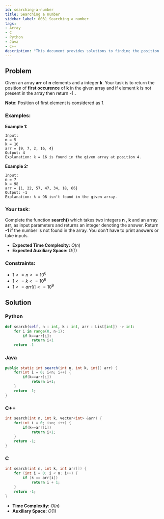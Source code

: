 ```yaml
---
id: searching-a-number
title: Searching a number
sidebar_label: 0031 Searching a number
tags:
- Array
- C
- Python
- Java
- C++
description: "This document provides solutions to finding the position of an element in the array."
---
```


## Problem

Given an array **arr** of **n** elements and a integer **k**. Your task is to return the position of **first occurence** of **k** in the given array and if element k is not present in the array then return **-1** .

**Note:** Position of first element is considered as 1.

### Examples:
**Example 1:**
```
Input:
n = 5
k = 16
arr = {9, 7, 2, 16, 4}
Output: 4
Explanation: k = 16 is found in the given array at position 4.
```

**Example 2:**
```
Input:
n = 7
k = 98
arr = {1, 22, 57, 47, 34, 18, 66}
Output: -1
Explanation: k = 98 isn't found in the given array.
```

### Your task:

Complete the function **search()** which takes two integers **n** , **k** and an array **arr**, as input parameters and returns an integer denoting the answer. Return **-1** if the number is not found in the array. You don't have to print answers or take inputs.

- **Expected Time Complexity:** $O(n)$
- **Expected Auxiliary Space:** $O(1)$

### Constraints:

- $1 <= n <= 10^6$
- $1 <= k <= 10^6$
- $1 <= arr[i] <= 10^9$

## Solution
### Python
```python
def search(self, n : int, k : int, arr : List[int]) -> int:
    for i in range(0, n-1):
        if k==arr[i]:
            return i+1
    return -1
```

### Java
```java
public static int search(int n, int k, int[] arr) {
    for(int i = 0; i<n; i++) {
        if(k==arr[i])
            return i+1;
    }
    return -1;
}
```

### C++
```cpp
int search(int n, int k, vector<int> &arr) {
    for(int i = 0; i<n; i++) {
        if(k==arr[i])
            return i+1;
    }
    return -1;
}
```

### C
```c
int search(int n, int k, int arr[]) {
    for (int i = 0; i < n; i++) {
        if (k == arr[i])
            return i + 1;  
    }
    return -1;  
}
```

- **Time Complexity:** $O(n)$
- **Auxiliary Space:** $O(1)$